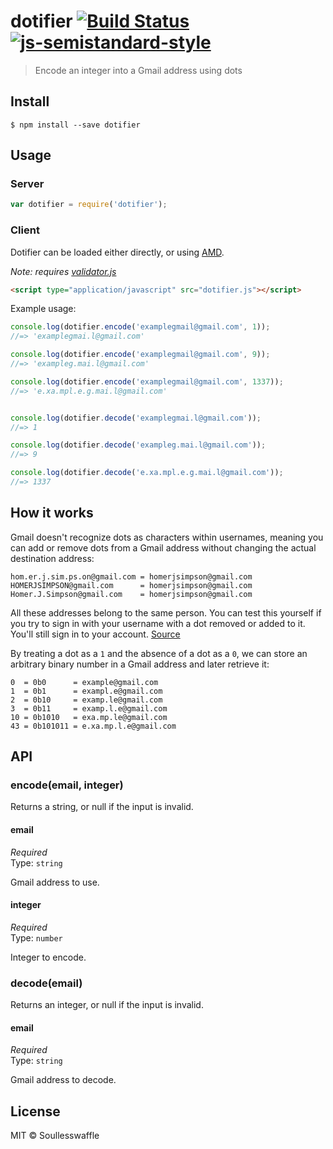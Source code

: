 # dotifier [![Build Status](https://img.shields.io/travis/SoullessWaffle/dotifier.svg?style=flat-square)](https://travis-ci.org/SoullessWaffle/dotifier)[![js-semistandard-style](https://img.shields.io/badge/code%20style-semistandard-brightgreen.svg?style=flat-square)](https://github.com/Flet/semistandard)

> Encode an integer into a Gmail address using dots

## Install

```
$ npm install --save dotifier
```

## Usage

### Server

```js
var dotifier = require('dotifier');
```

### Client

Dotifier can be loaded either directly, or using [AMD](http://requirejs.org/docs/whyamd.html).

*Note: requires [validator.js](https://github.com/chriso/validator.js)*
```html
<script type="application/javascript" src="dotifier.js"></script>
```

Example usage:
```js
console.log(dotifier.encode('examplegmail@gmail.com', 1));
//=> 'examplegmai.l@gmail.com'

console.log(dotifier.encode('examplegmail@gmail.com', 9));
//=> 'exampleg.mai.l@gmail.com'

console.log(dotifier.encode('examplegmail@gmail.com', 1337));
//=> 'e.xa.mpl.e.g.mai.l@gmail.com'


console.log(dotifier.decode('examplegmai.l@gmail.com'));
//=> 1

console.log(dotifier.decode('exampleg.mai.l@gmail.com'));
//=> 9

console.log(dotifier.decode('e.xa.mpl.e.g.mai.l@gmail.com'));
//=> 1337
```

## How it works

Gmail doesn't recognize dots as characters within usernames, meaning you can add or remove dots from a Gmail address without changing the actual destination address:
```
hom.er.j.sim.ps.on@gmail.com = homerjsimpson@gmail.com
HOMERJSIMPSON@gmail.com      = homerjsimpson@gmail.com
Homer.J.Simpson@gmail.com    = homerjsimpson@gmail.com
```
All these addresses belong to the same person. You can test this yourself if you try to sign in with your username with a dot removed or added to it. You'll still sign in to your account.
[Source](https://support.google.com/mail/answer/10313)

By treating a dot as a `1` and the absence of a dot as a `0`, we can store an arbitrary binary number in a Gmail address and later retrieve it:
```
0  = 0b0      = example@gmail.com
1  = 0b1      = exampl.e@gmail.com
2  = 0b10     = examp.le@gmail.com
3  = 0b11     = examp.l.e@gmail.com
10 = 0b1010   = exa.mp.le@gmail.com
43 = 0b101011 = e.xa.mp.l.e@gmail.com
```

## API

### encode(email, integer)

Returns a string, or null if the input is invalid.

#### email

*Required*  
Type: `string`

Gmail address to use.

#### integer

*Required*  
Type: `number`

Integer to encode.

### decode(email)

Returns an integer, or null if the input is invalid.

#### email

*Required*  
Type: `string`

Gmail address to decode.

## License

MIT © Soullesswaffle
